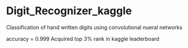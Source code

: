 # Digit_Recognizer_kaggle
Classification of hand written digits using convolutional nueral networks

accuracy = 0.999
Acquired top 3% rank in kaggle leaderboard

